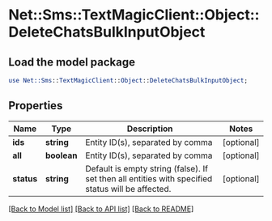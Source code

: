 # Net::Sms::TextMagicClient::Object::DeleteChatsBulkInputObject

## Load the model package
```perl
use Net::Sms::TextMagicClient::Object::DeleteChatsBulkInputObject;
```

## Properties
Name | Type | Description | Notes
------------ | ------------- | ------------- | -------------
**ids** | **string** | Entity ID(s), separated by comma | [optional] 
**all** | **boolean** | Entity ID(s), separated by comma | [optional] 
**status** | **string** | Default is empty string (false). If set then all entities with specified status will be affected. | [optional] 

[[Back to Model list]](../README.md#documentation-for-models) [[Back to API list]](../README.md#documentation-for-api-endpoints) [[Back to README]](../README.md)


